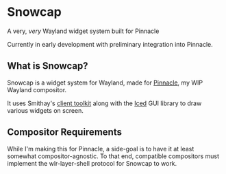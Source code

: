 # Snowcap
A very, *very* Wayland widget system built for Pinnacle

Currently in early development with preliminary integration into Pinnacle.

## What is Snowcap?
Snowcap is a widget system for Wayland, made for [Pinnacle](https://github.com/pinnacle-comp/pinnacle),
my WIP Wayland compositor.

It uses Smithay's [client toolkit](https://github.com/Smithay/client-toolkit) along with the
[Iced](https://github.com/iced-rs/iced) GUI library to draw various widgets on screen.

## Compositor Requirements
While I'm making this for Pinnacle, a side-goal is to have it at least somewhat compositor-agnostic.
To that end, compatible compositors must implement the wlr-layer-shell protocol for Snowcap to work.
